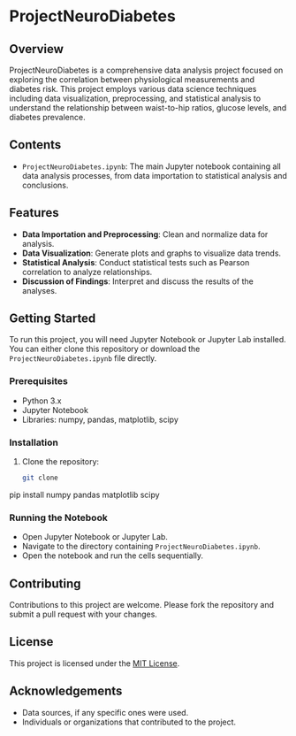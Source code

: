 # ProjectNeuroDiabetes

## Overview
ProjectNeuroDiabetes is a comprehensive data analysis project focused on exploring the correlation between physiological measurements and diabetes risk. This project employs various data science techniques including data visualization, preprocessing, and statistical analysis to understand the relationship between waist-to-hip ratios, glucose levels, and diabetes prevalence.

## Contents
- `ProjectNeuroDiabetes.ipynb`: The main Jupyter notebook containing all data analysis processes, from data importation to statistical analysis and conclusions.

## Features
- **Data Importation and Preprocessing**: Clean and normalize data for analysis.
- **Data Visualization**: Generate plots and graphs to visualize data trends.
- **Statistical Analysis**: Conduct statistical tests such as Pearson correlation to analyze relationships.
- **Discussion of Findings**: Interpret and discuss the results of the analyses.

## Getting Started
To run this project, you will need Jupyter Notebook or Jupyter Lab installed. You can either clone this repository or download the `ProjectNeuroDiabetes.ipynb` file directly.

### Prerequisites
- Python 3.x
- Jupyter Notebook
- Libraries: numpy, pandas, matplotlib, scipy

### Installation
1. Clone the repository:
   ```bash
   git clone 
pip install numpy pandas matplotlib scipy

### Running the Notebook
- Open Jupyter Notebook or Jupyter Lab.
- Navigate to the directory containing `ProjectNeuroDiabetes.ipynb`.
- Open the notebook and run the cells sequentially.

## Contributing
Contributions to this project are welcome. Please fork the repository and submit a pull request with your changes.

## License
This project is licensed under the [MIT License](LICENSE.txt).

## Acknowledgements
- Data sources, if any specific ones were used.
- Individuals or organizations that contributed to the project.
